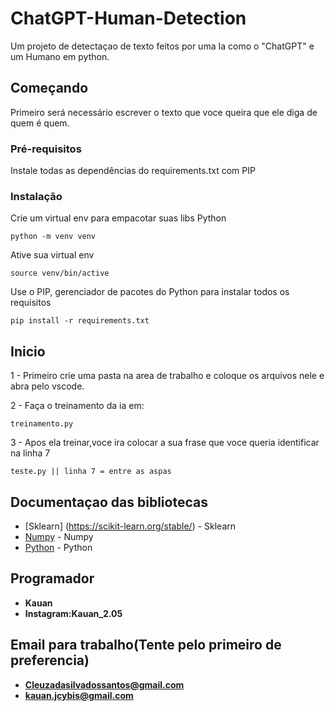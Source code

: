# ChatGPT-Human-Detection

Um projeto de detectaçao de texto feitos por uma Ia como o "ChatGPT" e um Humano em python.

## Começando

Primeiro será necessário escrever o texto que voce queira que ele diga de quem é quem.

### Pré-requisitos

Instale todas as dependências do requirements.txt com PIP


### Instalação

Crie um virtual env para empacotar suas libs Python

```
python -m venv venv
```

Ative sua virtual env

```
source venv/bin/active
```

Use o PIP, gerenciador de pacotes do Python para instalar todos os requisitos

```
pip install -r requirements.txt
```

## Inicio

1 - Primeiro crie uma pasta na area de trabalho e coloque os arquivos nele e abra pelo vscode.

2 - Faça o treinamento da ia em:

```
treinamento.py
```
3 - Apos ela treinar,voce ira colocar a sua frase que voce queria identificar na linha 7 

```
teste.py || linha 7 = entre as aspas
```

## Documentaçao das bibliotecas

* [Sklearn] (https://scikit-learn.org/stable/) - Sklearn
* [Numpy](https://numpy.org/) - Numpy
* [Python](https://www.python.org/) - Python

## Programador

* **Kauan**
* **Instagram:Kauan_2.05**

## Email para trabalho(Tente pelo primeiro de preferencia)

* **Cleuzadasilvadossantos@gmail.com**
* **kauan.jcybis@gmail.com**
